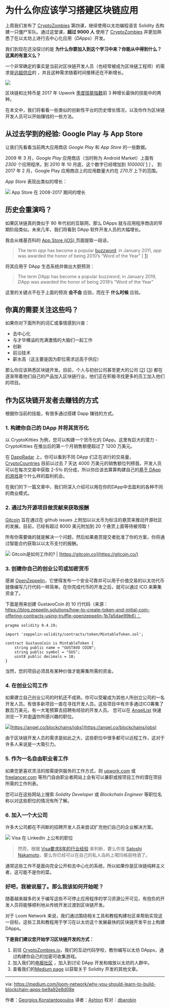 # 为什么你应该学习搭建区块链应用

上周我们发布了 [CryptoZombies](http://cryptozombies.io/) 第四课，继续使用以太坊编程语言 Solidity 去构建一只僵尸军队。通过这堂课，**超过 9000 人** 使用了 [CryptoZombies](http://cryptozombies.io/) 并更加熟悉了在以太坊上进行去中心化应用（*DApps*）开发。

我们到现在还没探讨的是 **为什么你要加入到这个学习中来？你能从中得到什么？这真的有意义么？**

一个非常确定的事实是当前对区块链开发人员（也经常被成为区块链工程师）的需求是[远超供应](https://www.computerworld.com/article/3235972/it-careers/blockchain-jobs-continue-to-explode-offer-salary-premiums.html)的 ，并且这种需求随着时间推移还在不断增长。

![](https://i.imgur.com/atm4GhR.png)

区块链和比特币是 2017 年 Upwork [季度技能指数](https://www.upwork.com/blog/2017/11/freelance-skills-upwork-q3-2017/)前 3 种增长最快的技能中的两种。

在本文中，我们将看看一些类似的创新性平台的历史增长情况，以及你作为区块链开发人员可以开始赚钱的一些方法。

## 从过去学到的经验: Google Play 与 App Store

让我们先看看当前两大应用商店 *Google Play* 和 *App Store* 的一些数据。

2009 年 3 月，*Google Play* 应用商店（当时称为 Android Market）上面有 *2300* 个应用程序。到 2010 年 10 月底，这个数字已经增加到 *100000[* [1](https://en.wikipedia.org/wiki/Google_Play#History_of_app_growth) *]* 。 到 2017 年 2 月，Google Play 应用商店上的应用数量大约在 *270万* 上下的范围。

*App Store* 表现出类似的增长：

![](https://i.imgur.com/Wn46Rwb.png)
App Store 在 2008-2017 期间的增长

## 历史会重演吗？

如果区块链真的类似于 90 年代初的互联网，那么 DApps 就与应用程序商店的早期阶段类似。未来几年，我们将看到 DApp 软件开发人员的大幅增长。

我会从维基百科的 [App Store (iOS) ](https://en.wikipedia.org/wiki/App_Store_%28iOS%29) 页面提取一段话，

> The term *app* has become a popular [buzzword](https://en.wikipedia.org/wiki/Buzzword); in January 2011, *app* was awarded the honor of being 2010’s “Word of the Year” [ [1](https://www.americandialect.org/American-Dialect-Society-2010-Word-of-the-Year-PRESS-RELEASE.pdf)]

将其应用于 DApp 生态系统并做出大胆预测：

> The term *D*App has become a popular buzzword; in January 2019, *D*App was awarded the honor of being 2018’s “Word of the Year”

这里的关键点不在于上面的预测 **会不会** 应验，而在于 **什么时候** 应验。

## 你真的需要关注这些吗？

如果你对下面所列的词汇或事情感到兴奋：

* 去中心化
* 与才华横溢的充满激情的大脑们一起工作
* 创新
* 前沿技术
* 薪水高（这主要是因为职位需求远高于供应）

那么你应该熟悉区块链开发。目前，个人与初创公司甚至更大的公司 [[2](http://www.nasdaq.com/article/kodak-pivots-toward-blockchain-technology-cm907246)] [[3](https：//www.indeed.com/viewjob?jk=ee47354b3dca28dd&amp;from=tp-serp&amp;tk=1c49tige60n3a7um)] 都在逐渐带着他们自己的产品加入区块链行业，他们正在积极寻找更多的员工加入他们的项目。

## 作为区块链开发者去赚钱的方式

根据你当前的技能，有很多通过搭建 Dapp 赚钱的方式。

### 1. 构建你自己的 DApp 并将其货币化

以 CryptoKitties 为例，您可以构建一个货币化的 DApp。这里有巨大的潜力 -  CryptoKitties 在推出后的第一个月销售额便超过了 1200 万美元。

在 [DappRadar](https://dappradar.com/) 上，你可以看到不同 DApp 们正在进行的交易量，[CryptoCountries](https://cryptocountries.io/) 目前以过去 7 天达 4000 万美元的销售额位列榜首。开发人员可以在每次交易中获取 2-5％ 的分成，所以你应该去算算构建自己的[基于 DApp 的游戏](https://cryptozombies.io/)是个什么样的盈利机会。

在我们的下一篇文章中，我们将深入介绍可以用在你的DApp中去盈利的各种不同的商业模式。

### 2. 通过为开源项目做贡献来获取报酬

[Gitcoin](https://gitcoin.co/) 旨在通过在 github issues 上附加以以太币为标注的悬赏来推动开源社区的发展。目前，已经有超过 8000 美元附加到 20 个悬赏上面等待被领取！

所有你需要做的就是解决一个问题，然后如果悬赏提交者批准了你的方案，你将通过智能合约获取以以太币支付的报酬。

![](https://i.imgur.com/PLeqtRz.png)
Gitcoin是如何工作的? | [https://gitcoin.co](https://gitcoin.co/)

### 3. 创建你自己的创业公司或加密货币

感谢 [OpenZeppelin](https://blog.zeppelin.solutions/how-to-create-token-and-initial-coin-offering-contracts-using-truffle-openzeppelin-1b7a5dae99b6)，它使得发布一个安全可靠并可以用于价值交易的以太坊代币就像编写几行代码一样简单。在你完成代币的开发之后，就可以通过 ICO 来筹集资金了。

下面是用来创建 GustavoCoin 的 10 行代码（来源：https://blog.zeppelin.solutions/how-to-create-token-and-initial-coin-offering-contracts-using-truffle-openzeppelin-1b7a5dae99b6）：

```
pragma solidity 0.4.19;

import 'zeppelin-solidity/contracts/token/MintableToken.sol';

contract GustavoCoin is MintableToken {
    string public name = "GUSTAVO COIN";
    string public symbol = "GUS";
    uint8 public decimals = 18;
}
```

当然，您的项目必须具有某种价值才能筹集所需的资金。

### 4. 在创业公司工作

如果建立自己创业公司的时机还不成熟，你可以受雇成为其他人所创立公司的一名开发人员。有很多新项目一直在寻找开发人员。这些项目中有许多通过ICO筹集了数百万美元，有一大笔预算去招聘有经验的开发人员。
您可以在 [AngelList](https://angel.co/) 快速浏览一下并[申请](https://angel.co/blockchains/jobs)你所感兴趣的职位。

![](https://i.imgur.com/EMG4E25.png)[https://angel.co/blockchains/jobs](https://angel.co/blockchains/jobs)

由于区块链开发人员的需求是如此之大，这些职位中很多都可以远程工作，这对于许多人来说是一大吸引力。

### 5. 作为一名自由职业者工作

如果您更喜欢灵活的按需提供服务的工作方式，则 [upwork.com](http://upwork.com/) 或 [freelancer.com](http://freelancer.com/) 等热门自由职业者网站上会有可以兼职或按项目工作的潜在项目所需的工作列表。

您可以在这些网站上搜索 *Solidity Developer* 或 *Blockchain Engineer* 等职位名称以对这些职位的情况有所了解。

### 6. 加入一个大公司

许多大公司都在不间断的招聘开发人员来尝试扩充他们自己的企业解决方案。

![](https://i.imgur.com/KdvIaRx.png)
Visa 在 LinkedIn 上公布的职位

> 然而，根据 [Visa要求8年的行业经验](https://www.indeed.com/m/viewjob?jk=b36f4dbb6b6140d5&amp;from=serp) 来判断，要么你是 [Satoshi Nakamoto](https://en.wikipedia.org/wiki/Satoshi_Nakamoto)，要么你已经可以在自己的私人岛屿上喝玛格丽特酒了。

通常这些工作不是面向完全公开和去中心化的系统，所以如果你是区块链纯粹主义者，这可能不是你的菜。

### 好吧，我被说服了。那么我该如何开始呢？

随着越来越多的关于编写这些不可停止应用程序的学习资源公开可见，有抱负的开发人员将能够顺利地从传统开发过渡到区块链开发。

对于 Loom Network 来说，我们通过围绕相关工具和教程构建社区来帮助实现这一目标，这些工具和教程用于学习在以太坊这个发展最快的区块链开发平台上构建 DApps。

**下是我们建议您开始学习区块链开发的方式：**

1. 前往 [CryptoZombies.io](http://cryptozombies.io/)，我们的互动代码学校，教你编写以太坊 DApps，通过构建你自己的加密可收集游戏。
2. 加入我们的[电报社区](http://t.me/loomnetwork) ，加入到讨论 DApp 开发和缩放以太坊的人群中。
3. 查看我们的[Medium page](http://medium.com/loom-network) 以获取关于 Solidity 开发的其他文章。

----
via: https://medium.com/loom-network/why-you-should-learn-to-build-blockchain-apps-be9a92e8d08e

作者：[Georgios Konstantopoulos](https://medium.com/@gakonst)
译者：[Ashton](https://github.com/cdljsj)
校对：[dbarobin](https://github.com/dbarobin)

